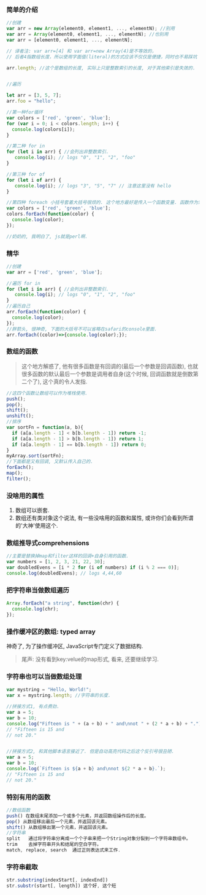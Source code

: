 ### 简单的介绍
```javascript
//创建
var arr = new Array(element0, element1, ..., elementN); //别用
var arr = Array(element0, element1, ..., elementN); //也别用
var arr = [element0, element1, ..., elementN];

// 译者注: var arr=[4] 和 var arr=new Array(4)是不等效的，
// 后者4指数组长度，所以使用字面值(literal)的方式应该不仅仅是便捷，同时也不易踩坑

arr.length; //这个是数组的长度, 实际上只是整数索引的长度, 对于其他索引是失效的.


//遍历

let arr = [3, 5, 7];
arr.foo = "hello";

//第一种for循环
var colors = ['red', 'green', 'blue'];
for (var i = 0; i < colors.length; i++) {
  console.log(colors[i]);
}

//第二种 for in
for (let i in arr) { //会列出非整数索引.
   console.log(i); // logs "0", "1", "2", "foo"
}

//第三种 for of
for (let i of arr) {
   console.log(i); // logs "3", "5", "7" // 注意这里没有 hello
}

//第四种 foreach 小括号套着大括号很烦的. 这个地方最好是传入一个函数变量. 函数作为常量声明更为合理.
var colors = ['red', 'green', 'blue'];
colors.forEach(function(color) {
  console.log(color);
});

//奶奶的, 我明白了, js就是perl啊.
```
### 精华

```javascript
//创建
var arr = ['red', 'green', 'blue'];

//遍历 for in
for (let i in arr) { //会列出非整数索引.
   console.log(i); // logs "0", "1", "2", "foo"
}
//遍历自己
arr.forEach(function(color) {
  console.log(color);
});
//胖箭头, 很神奇, 下面的大括号不可以省略在safari的console里面.
arr.forEach((color)=>{console.log(color);});
```



### 数组的函数

> 这个地方解惑了, 他有很多函数是有回调的(最后一个参数是回调函数), 也就很多函数的默认最后一个参数是调用者自身(这个时候, 回调函数就是倒数第二个了), 这个真的令人发指.

```javascript
//这四个函数让数组可以作为堆栈使用.
push();
pop();
shift();
unshift();
//排序
var sortFn = function(a, b){
  if (a[a.length - 1] < b[b.length - 1]) return -1;
  if (a[a.length - 1] > b[b.length - 1]) return 1;
  if (a[a.length - 1] == b[b.length - 1]) return 0;
}
myArray.sort(sortFn); 
//下面都是又有回调, 又默认传入自己的.
forEach();
map();
filter();

```

### 没啥用的属性

1. 数组可以嵌套.
2. 数组还有类对象这个说法, 有一些没啥用的函数和属性, 或许你们会看到所谓的'大神'使用这个.

### 数组推导式comprehensions

```javascript
//主要是替换掉map和filter这样的回调+自身引用的函数.
var numbers = [1, 2, 3, 21, 22, 30];
var doubledEvens = [i * 2 for (i of numbers) if (i % 2 === 0)];
console.log(doubledEvens); // logs 4,44,60
```

### 把字符串当做数组遍历

```javascript
Array.forEach("a string", function(chr) {
  console.log(chr);
});
```

### 操作缓冲区的数组: typed array

神奇了, 为了操作缓冲区, JavaScript专门定义了数据结构. 



> 尾声: 没有看到key:velue的map形式, 看来, 还要继续学习.

### 字符串也可以当做数组处理



```javascript
var mystring = "Hello, World!";
var x = mystring.length; //字符串的长度.

//拼接方式1, 有点费劲.
var a = 5;
var b = 10;
console.log("Fifteen is " + (a + b) + " and\nnot " + (2 * a + b) + ".");
// "Fifteen is 15 and
// not 20."


//拼接方式2, 和其他脚本语言接近了. 但是自动高亮代码之后这个反引号很丑陋.
var a = 5;
var b = 10;
console.log(`Fifteen is ${a + b} and\nnot ${2 * a + b}.`);
// "Fifteen is 15 and
// not 20."
```

### 特别有用的函数

```javascript
//数组函数
push() 在数组末尾添加一个或多个元素，并返回数组操作后的长度。
pop() 从数组移出最后一个元素，并返回该元素。
shift() 从数组移出第一个元素，并返回该元素。
//字符串
split	通过将字符串分离成一个个子串来把一个String对象分裂到一个字符串数组中。
trim	去掉字符串开头和结尾的空白字符。
match, replace, search	通过正则表达式来工作.
```

### 字符串截取

```javascript
str.substring(indexStart[, indexEnd])
str.substr(start[, length]) 这个好, 这个短
```

